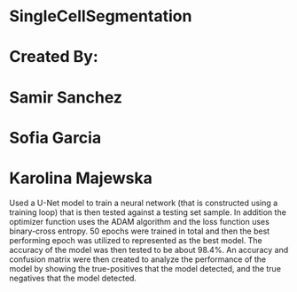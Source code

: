 # SingleCellSegmentation
# Created By:
# Samir Sanchez 
# Sofia Garcia  
# Karolina Majewska 

Used a U-Net model to train a neural network (that is constructed using a training loop) that is then tested against a testing set sample.
In addition the optimizer function uses the ADAM algorithm and the loss function uses binary-cross entropy. 50 epochs were trained in total 
and then the best performing epoch was utilized to represented as the best model. The accuracy of the model was then tested to be about 98.4%. 
An accuracy and confusion matrix were then created to analyze the performance of the model by showing the true-positives that the model detected,
and the true negatives that the model detected.
